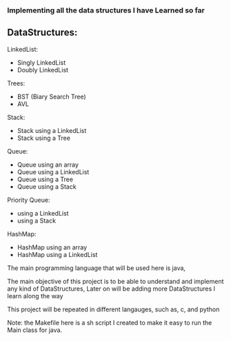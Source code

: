<h3>Implementing all the data structures I have Learned so far</h3>

<h2>DataStructures:</h2>

LinkedList:
- Singly LinkedList
- Doubly LinkedList

Trees:
- BST (Biary Search Tree)
- AVL

Stack:
- Stack using a LinkedList
- Stack using a Tree

Queue:
- Queue using an array
- Queue using a LinkedList
- Queue using a Tree
- Queue using a Stack

Priority Queue:
- using a LinkedList
- using a Stack

HashMap:
- HashMap using an array
- HashMap using a LinkedList

The main programming language that will be used here is java,

The main objective of this project is to be able to understand and implement any kind of DataStructures, Later on will be adding more DataStructures I learn along the way

This project will be repeated in different langauges, such as, c, and python

 Note: the Makefile here is a sh script I created to make it easy to run the Main class for java.
